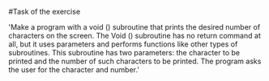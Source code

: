 #Task of the exercise

'Make a program with a void () subroutine that prints the desired number of characters on
the screen. The Void () subroutine has no return command at all, but it uses parameters
and performs functions like other types of subroutines. This subroutine has two
parameters: the character to be printed and the number of such characters to be printed.
The program asks the user for the character and number.'